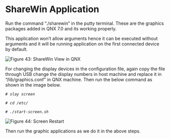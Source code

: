 # ShareWin Application

Run the command “./sharewin” in the putty terminal. These are the graphics packages added in QNX 7.0 and its working properly.

This application won’t allow arguments hence it can be executed without arguments and it will be running application on the first connected device by default.

![Figure 43: ShareWin View in QNX](broken-reference)

For changing the display devices in the configuration file, again copy the file through USB change the display numbers in host machine and replace it in “/lib/graphics.conf” in QNX machine. Then run the below command as shown in the image below.

_`# slay screen`_

_`# cd /etc/`_

_`# ./start-screen.sh`_

![Figure 44: Screen Restart](broken-reference)

Then run the graphic applications as we do it in the above steps.
